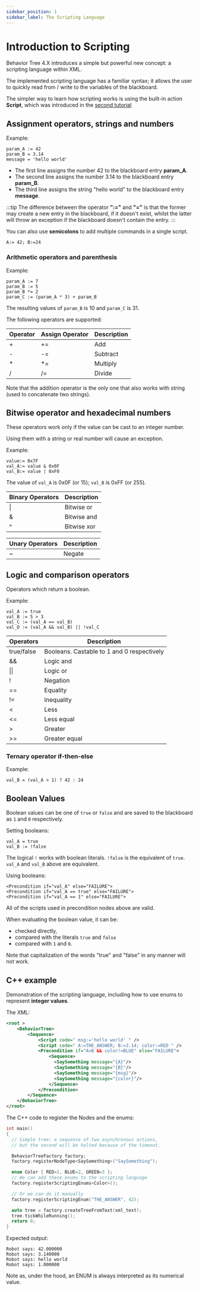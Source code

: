 ```yaml
---
sidebar_position: 1
sidebar_label: The Scripting Language
---
```


# Introduction to Scripting

Behavior Tree 4.X introduces a simple but powerful new concept:
a scripting language within XML.

The implemented scripting language has a familiar syntax; it allows the user to quickly
read from / write to the variables of the blackboard.

The simpler way to learn how scripting works is using the built-in action __Script__,
which was introduced in the [second tutorial](tutorial-basics/tutorial_02_basic_ports.md)

## Assignment operators, strings and numbers

Example:

```
param_A := 42
param_B = 3.14
message = 'hello world'
```

- The first line assigns the number 42 to the blackboard entry __param_A__.
- The second line assigns the number 3.14 to the blackboard entry __param_B__.
- The third line assigns the string "hello world" to the blackboard entry __message__.

:::tip
The difference between the operator __":="__ and __"="__ is that the former
may create a new entry in the blackboard, if it doesn't exist, whilst the latter will throw
an exception if the blackboard doesn't contain the entry.
:::

You can also use __semicolons__ to add multiple
commands in a single script.

```
A:= 42; B:=24
```

### Arithmetic operators and parenthesis 

Example:

```
param_A := 7
param_B := 5
param_B *= 2
param_C := (param_A * 3) + param_B
```

The resulting values of `param_B` is 10 and `param_C` is 31. 

The following operators are supported:

| Operator | Assign Operator  | Description |
|----------|---------|---------|
| +        |  +=     | Add      |
| -        |  -=     | Subtract |
| *        |  *=     | Multiply |
| /        |  /=     | Divide   |

Note that the addition operator is the only one that also works with string (used to concatenate two strings).

## Bitwise operator and hexadecimal numbers

These operators work only if the value can be cast to
an integer number.

Using them with a string or real number will
cause an exception.

Example:

```
value:= 0x7F
val_A:= value & 0x0F
val_B:= value | 0xF0
```

The value of `val_A` is 0x0F (or 15); `val_B` is 0xFF (or 255). 

| Binary Operators | Description |
|----------|---------|
| \|       |  Bitwise or   |
| &        |  Bitwise and |
| ^        |  Bitwise xor |

| Unary Operators | Description |
|----------|---------|
| ~        |  Negate   |

## Logic and comparison operators

Operators which return a boolean.

Example:

```
val_A := true
val_B := 5 > 3
val_C := (val_A == val_B)
val_D := (val_A && val_B) || !val_C
```

| Operators | Description |
|----------|---------|
| true/false |  Booleans. Castable to 1 and 0 respectively   |
| &&       |  Logic and |
| \|\|     |  Logic or |
| !        |  Negation |
| ==       |  Equality |
| !=       |  Inequality |
| <        |  Less |
| <=       |  Less equal |
| >        |  Greater |
| >=       |  Greater equal |


### Ternary operator **if-then-else**

Example:

```
val_B = (val_A > 1) ? 42 : 24
```

## Boolean Values
Boolean values can be one of `true` or `false`
and are saved to the blackboard as `1` and `0` respectively.

Setting booleans:
```
val_A = true
val_B := !false
```
The logical `!` works with boolean literals. 
`!false` is the equivalent of `true`. 
`val_A` and `val_B` above are equivalent. 

Using booleans:
```
<Precondition if="val_A" else="FAILURE">
<Precondition if="val_A == true" else="FAILURE">
<Precondition if="val_A == 1" else="FAILURE">
```
All of the scripts used in precondition nodes above are valid. 

When evaluating the boolean value, it can be:
 - checked directly, 
 - compared with the literals `true` and `false`
 - compared with `1` and `0`.


Note that capitalization of the words "true" and "false" in any manner will not work.


## C++ example

Demonstration of the scripting language, including how to use enums to 
represent **integer values**.

The XML:

``` xml
<root >
    <BehaviorTree>
        <Sequence>
            <Script code=" msg:='hello world' " />
            <Script code=" A:=THE_ANSWER; B:=3.14; color:=RED " />
            <Precondition if="A>B && color!=BLUE" else="FAILURE">
                <Sequence>
                  <SaySomething message="{A}"/>
                  <SaySomething message="{B}"/>
                  <SaySomething message="{msg}"/>
                  <SaySomething message="{color}"/>
                </Sequence>
            </Precondition>
        </Sequence>
    </BehaviorTree>
</root>
```

The C++ code to register the Nodes and the enums:

``` cpp
int main()
{
  // Simple tree: a sequence of two asynchronous actions,
  // but the second will be halted because of the timeout.

  BehaviorTreeFactory factory;
  factory.registerNodeType<SaySomething>("SaySomething");

  enum Color { RED=1, BLUE=2, GREEN=3 };
  // We can add these enums to the scripting language
  factory.registerScriptingEnums<Color>();

  // Or we can do it manually
  factory.registerScriptingEnum("THE_ANSWER", 42);

  auto tree = factory.createTreeFromText(xml_text);
  tree.tickWhileRunning();
  return 0;
}
```

Expected output:

```
Robot says: 42.000000
Robot says: 3.140000
Robot says: hello world
Robot says: 1.000000
```

Note as, under the hood, an ENUM is always interpreted as its numerical value.
